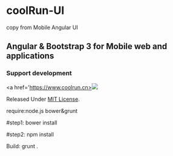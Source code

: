 # coolRun-UI
copy from Mobile Angular UI

## Angular &amp; Bootstrap 3 for Mobile web and applications


### Support development

<a href='https://www.coolrun.cn><img  src='http://www.coolrun.cn/Resource/image/mobile/homepage/home.png' border='0' ></a>

Released Under [MIT License](https://github.com/mcasimir/mobile-angular-ui/blob/master/LICENSE).

require:node.js bower&grunt

#step1: bower install

#step2: npm install

Build: grunt .